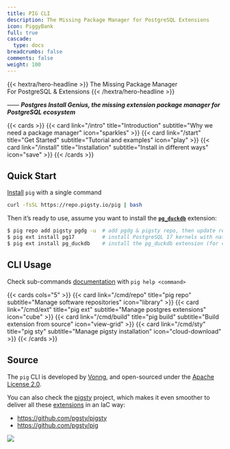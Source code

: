 ```yaml
---
title: PIG CLI
description: The Missing Package Manager for PostgreSQL Extensions
icon: PiggyBank
full: true
cascade:
  type: docs
breadcrumbs: false
comments: false
weight: 100
---
```


<div class="hx-mt-6 hx-mb-6">
{{< hextra/hero-headline >}}
  The Missing Package Manager &nbsp;<br class="sm:hx-block hx-hidden" />For PostgreSQL & Extensions
{{< /hextra/hero-headline >}}
</div>

—— ***Postgres Install Genius, the missing extension package manager for PostgreSQL ecosystem***

{{< cards >}}
{{< card link="/intro"   title="Introduction" subtitle="Why we need a package manager" icon="sparkles" >}}
{{< card link="/start"   title="Get Started"  subtitle="Tutorial and examples"         icon="play" >}}
{{< card link="/install" title="Installation" subtitle="Install in different ways" icon="save" >}}
{{< /cards >}}



## Quick Start

[Install](/install) `pig` with a single command

```bash tab="Global"
curl -fsSL https://repo.pigsty.io/pig | bash
```


Then it’s ready to use, assume you want to install the [**`pg_duckdb`**](/e/pg_duckdb/) extension:

```bash
$ pig repo add pigsty pgdg -u  # add pgdg & pigsty repo, then update repo cache
$ pig ext install pg17         # install PostgreSQL 17 kernels with native PGDG packages
$ pig ext install pg_duckdb    # install the pg_duckdb extension (for current pg17)
```


## CLI Usage

Check sub-commands [documentation](/cmd) with `pig help <command>`

{{< cards cols="5" >}}
{{< card link="/cmd/repo"  title="pig repo"  subtitle="Manage software repositories" icon="library" >}}
{{< card link="/cmd/ext"   title="pig ext"   subtitle="Manage postgres extensions"   icon="cube" >}}
{{< card link="/cmd/build" title="pig build" subtitle="Build extension from source"  icon="view-grid" >}}
{{< card link="/cmd/sty"   title="pig sty"   subtitle="Manage pigsty installation"   icon="cloud-download" >}}
{{< /cards >}}



## Source

The `pig` CLI is developed by [Vonng](https://blog.vonng.com/en/), and open-sourced under the [Apache License 2.0](https://github.com/pgsty/pig/?tab=Apache-2.0-1-ov-file#readme).

You can also check the [pigsty](https://pgsty.com) project, which makes it even smoother to deliver all these [extensions](/usage) in an IaC way:

- https://github.com/pgsty/pigsty
- https://github.com/pgsty/pig

![](/logo.png)
